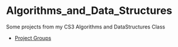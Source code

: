 # Algorithms_and_Data_Structures
Some projects from my CS3 Algorithms and DataStructures Class

* [Project Groups](./ProjectsGroups/src)
